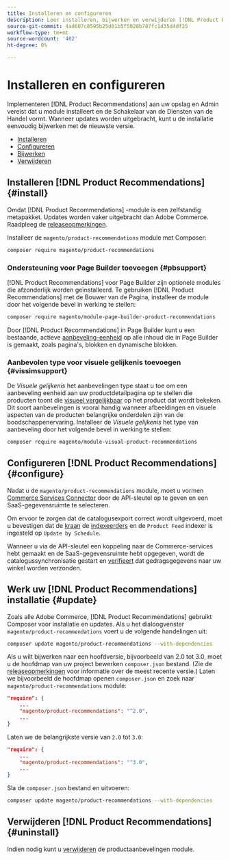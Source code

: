 ```yaml
---
title: Installeren en configureren
description: Leer installeren, bijwerken en verwijderen [!DNL Product Recommendations].
source-git-commit: 4ad607c8595b25d01b5f5020b787fc1d35d4df25
workflow-type: tm+mt
source-wordcount: '402'
ht-degree: 0%

---
```


# Installeren en configureren

Implementeren [!DNL Product Recommendations] aan uw opslag en Admin vereist dat u module installeert en de Schakelaar van de Diensten van de Handel vormt. Wanneer updates worden uitgebracht, kunt u de installatie eenvoudig bijwerken met de nieuwste versie.

- [Installeren](#install)
- [Configureren](#configure)
- [Bijwerken](#update)
- [Verwijderen](#uninstall)

## Installeren [!DNL Product Recommendations] {#install}

Omdat [!DNL Product Recommendations] -module is een zelfstandig metapakket. Updates worden vaker uitgebracht dan Adobe Commerce. Raadpleeg de [releaseopmerkingen](release-notes.md).

Installeer de `magento/product-recommendations` module met Composer:

```bash
composer require magento/product-recommendations
```

### Ondersteuning voor Page Builder toevoegen {#pbsupport}

[!DNL Product Recommendations] voor Page Builder zijn optionele modules die afzonderlijk worden geïnstalleerd. Te gebruiken [!DNL Product Recommendations] met de Bouwer van de Pagina, installeer de module door het volgende bevel in werking te stellen:

```bash
composer require magento/module-page-builder-product-recommendations
```

Door [!DNL Product Recommendations] in Page Builder kunt u een bestaande, actieve [aanbeveling-eenheid](https://docs.magento.com/user-guide/cms/page-builder-add-recommendations.html) op alle inhoud die in Page Builder is gemaakt, zoals pagina&#39;s, blokken en dynamische blokken.

### Aanbevolen type voor visuele gelijkenis toevoegen {#vissimsupport}

De _Visuele gelijkenis_ het aanbevelingen type staat u toe om een aanbeveling eenheid aan uw productdetailpagina op te stellen die producten toont die [visueel vergelijkbaar](type.md#visualsim) op het product dat wordt bekeken. Dit soort aanbevelingen is vooral handig wanneer afbeeldingen en visuele aspecten van de producten belangrijke onderdelen zijn van de boodschappenervaring. Installeer de _Visuele gelijkenis_ het type van aanbeveling door het volgende bevel in werking te stellen:

```bash
composer require magento/module-visual-product-recommendations
```

## Configureren [!DNL Product Recommendations] {#configure}

Nadat u de `magento/product-recommendations` module, moet u vormen [Commerce Services Connector](https://docs.magento.com/user-guide/configuration/services/saas.html) door de API-sleutel op te geven en een SaaS-gegevensruimte te selecteren.

Om ervoor te zorgen dat de catalogusexport correct wordt uitgevoerd, moet u bevestigen dat de [kraan](https://devdocs.magento.com/guides/v2.4/config-guide/cli/config-cli-subcommands-cron.html) de [indexeerders](https://devdocs.magento.com/guides/v2.4/config-guide/cli/config-cli-subcommands-index.html) en de `Product Feed` indexer is ingesteld op `Update by Schedule`.

Wanneer u via de API-sleutel een koppeling naar de Commerce-services hebt gemaakt en de SaaS-gegevensruimte hebt opgegeven, wordt de catalogussynchronisatie gestart en [verifieert](verify.md) dat gedragsgegevens naar uw winkel worden verzonden.

## Werk uw [!DNL Product Recommendations] installatie {#update}

Zoals alle Adobe Commerce, [!DNL Product Recommendations] gebruikt Composer voor installatie en updates. Als u het dialoogvenster `magento/product-recommendations` voert u de volgende handelingen uit:

```bash
composer update magento/product-recommendations --with-dependencies
```

Als u wilt bijwerken naar een hoofdversie, bijvoorbeeld van 2.0 tot 3.0, moet u de hoofdmap van uw project bewerken `composer.json` bestand. (Zie de [releaseopmerkingen](release-notes.md) voor informatie over de meest recente versie.) Laten we bijvoorbeeld de hoofdmap openen `composer.json` en zoek naar `magento/product-recommendations` module:

```json
"require": {
    ...
    "magento/product-recommendations": "^2.0",
    ...
}
```

Laten we de belangrijkste versie van `2.0` tot `3.0`:

```json
"require": {
    ...
    "magento/product-recommendations": "^3.0",
    ...
}
```

Sla de `composer.json` bestand en uitvoeren:

```bash
composer update magento/product-recommendations --with-dependencies
```

## Verwijderen [!DNL Product Recommendations] {#uninstall}

Indien nodig kunt u [verwijderen](https://devdocs.magento.com/guides/v2.4/install-gde/install/cli/install-cli-uninstall-mods.html) de productaanbevelingen module.
